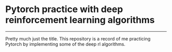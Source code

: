 
# Pytorch practice with deep reinforcement learning algorithms

---

Pretty much just the title. This repository is a record of me practicing Pytorch by implementing some of the deep rl algorithms.
